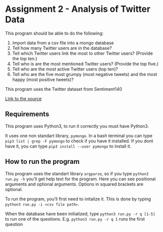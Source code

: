 # Assignment 2 - Analysis of Twitter Data

This program should be able to do the following:

1. Import data from a csv file into a mongo database
2. Tell how many Twitter users are in the database?
3. Tell which Twitter users link the most to other Twitter users? (Provide the top ten.)
4. Tell who is are the most mentioned Twitter users? (Provide the top five.)
5. Tell who are the most active Twitter users (top ten)?
6. Tell who are the five most grumpy (most negative tweets) and the most happy (most positive tweets)?

This program uses the Twitter dataset from Sentiment140

[Link to the source](http://help.sentiment140.com/for-students/)

## Requirements

This program uses Python3, to run it correctly you must have Python3. 

It uses one non standart library, `pymongo`. In a bash terminal you can type `pip3 list | grep -F pymongo` to check if you have it installed. If you dont have it, you can type `pip3 install --user pymongo` to install it. 

## How to run the program

This program uses the standart library `argparse`, so if you type `python3 run.py -h` you'll get help text for the program. Here you can see positional arguments and optional arguments. Options in squared brackets are optional. 

To run the program, you'll first need to initalize it. This is done by typing `python3 run.py -i <csv file path>`.

When the database have been initialized, type `python3 run.py -r q [1-5]` to run one of the questions. E.g. `python3 run.py -r q 1` runs the first question

